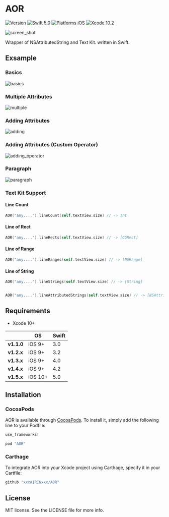 # AOR

[![Version](https://img.shields.io/cocoapods/v/AOR.svg?style=flat)](http://cocoadocs.org/docsets/AOR)
[![Swift 5.0](https://img.shields.io/badge/Swift-5.0-orange.svg?style=flat)](https://developer.apple.com/swift/)
[![Platforms iOS](https://img.shields.io/badge/Platforms-iOS-lightgray.svg?style=flat)](https://developer.apple.com/swift/)
[![Xcode 10.2](https://img.shields.io/badge/Xcode-10.2-blue.svg?style=flat)](https://developer.apple.com/swift/)

![screen_shot](Images/screen_shot.png "")

Wrapper of NSAttributedString and Text Kit. written in Swift.

## Exsample

### Basics

![basics](Images/basics.png "")

### Multiple Attributes

![multiple](Images/multiple.png "")

### Adding Attributes

![adding](Images/adding.png "")

### Adding Attributes (Custom Operator)

![adding_operator](Images/adding_operator.png "")

### Paragraph

![paragraph](Images/paragraph.png "")

### Text Kit Support

#### Line Count

```swift
AOR("any....").lineCount(self.textView.size) // -> Int
```

#### Line of Rect

```swift
AOR("any....").lineRects(self.textView.size) // -> [CGRect]
```

#### Line of Range

```swift
AOR("any....").lineRanges(self.textView.size) // -> [NSRange]
```

#### Line of String

```swift
AOR("any....").lineStrings(self.textView.size) // -> [String]


AOR("any....").lineAttributedStrings(self.textView.size) // -> [NSAttributedString]
```

## Requirements

* Xcode 10+

|            | OS                         | Swift         |
|------------|------------------|--------------|
| **v1.1.0** | iOS 9+ | 3.0      |
| **v1.2.x** | iOS 9+ | 3.2      |
| **v1.3.x** | iOS 9+ | 4.0      |
| **v1.4.x** | iOS 9+ | 4.2      |
| **v1.5.x** | iOS 10+ | 5.0      |


## Installation

### CocoaPods

AOR is available through [CocoaPods](http://cocoapods.org). To install
it, simply add the following line to your Podfile:

```ruby
use_frameworks!

pod "AOR"
```

### Carthage

To integrate AOR into your Xcode project using Carthage, specify it in your Cartfile:

```ruby
github "xxxAIRINxxx/AOR"
```

## License

MIT license. See the LICENSE file for more info.
